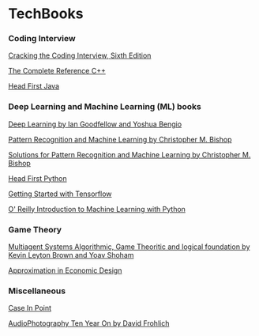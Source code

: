 # TechBooks
<h3>Coding Interview</h3>

[Cracking the Coding Interview, Sixth Edition](https://drive.google.com/file/d/1DVO5WmwC4aqVFfD-dxOdiDdKbMvFYd4-/view?usp=sharing)

[The Complete Reference C++](https://drive.google.com/file/d/0B0ei4dT3i3U1MjBka0JTbGFKMEE/view?usp=sharing)

[Head First Java](https://drive.google.com/file/d/0B0ei4dT3i3U1b0wyV1Q1MHZOcnc/view?usp=sharing)

<h3>Deep Learning and Machine Learning (ML) books</h3>

[Deep Learning by Ian Goodfellow and Yoshua Bengio](https://drive.google.com/file/d/0B08Lc1KQRmrfM3YzMl9aQ1pVdGc/view?usp=sharing)

[Pattern Recognition and Machine Learning by Christopher M. Bishop](https://drive.google.com/file/d/0B08Lc1KQRmrfalowUEhiM19VSUk/view?usp=sharing)

[Solutions for Pattern Recognition and Machine Learning by Christopher M. Bishop](https://drive.google.com/file/d/0B08Lc1KQRmrfZnlka2FtaVQwaTA/view?usp=sharing)

[Head First Python](https://drive.google.com/file/d/0B08Lc1KQRmrfSEVUb3p1alItYTQ/view?usp=sharing)

[Getting Started with Tensorflow](https://drive.google.com/file/d/0B08Lc1KQRmrfUDNhQm5HZlFmbkE/view?usp=sharing)

[O' Reilly Introduction to Machine Learning with Python](https://drive.google.com/file/d/0B08Lc1KQRmrfNmRVTWVoaVdodFU/view?usp=sharing)


<h3>Game Theory</h3>

[Multiagent Systems Algorithmic, Game Theoritic and logical foundation by Kevin Leyton Brown and Yoav Shoham](https://drive.google.com/file/d/1ScFI2p6JwF0O-DvPvzHOfPVrsFZWIsVz/view?usp=sharing)

[Approximation in Economic Design](https://drive.google.com/file/d/1QlU1zRbdIfKqXY_wlE9Q5iJU2Rg_pIKH/view?usp=sharing)


<h3>Miscellaneous</h3>

[Case In Point](https://drive.google.com/file/d/0B0ei4dT3i3U1Q19Ca1lYa0pXbEFYNFF5UTVwYWNmdTJFN2VV/view?usp=sharing)

[AudioPhotography Ten Year On by David Frohlich](https://drive.google.com/file/d/1xcq6k4sjc9AbD5aApNdfFp7BZIS_Yfzg/view?usp=sharing)
